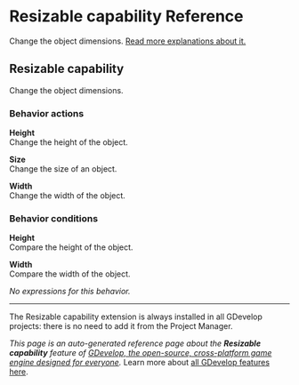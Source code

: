 # Resizable capability Reference

Change the object dimensions. [Read more explanations about it.](/gdevelop5/objects)



## Resizable capability 

Change the object dimensions. 

### Behavior actions

**Height**  
Change the height of the object.

**Size**  
Change the size of an object.

**Width**  
Change the width of the object.

### Behavior conditions

**Height**  
Compare the height of the object.

**Width**  
Compare the width of the object.

_No expressions for this behavior._



---

The Resizable capability extension is always installed in all GDevelop projects: there is no need to add it from the Project Manager.

*This page is an auto-generated reference page about the **Resizable capability** feature of [GDevelop, the open-source, cross-platform game engine designed for everyone](https://gdevelop.io/).* Learn more about [all GDevelop features here](/gdevelop5/all-features).